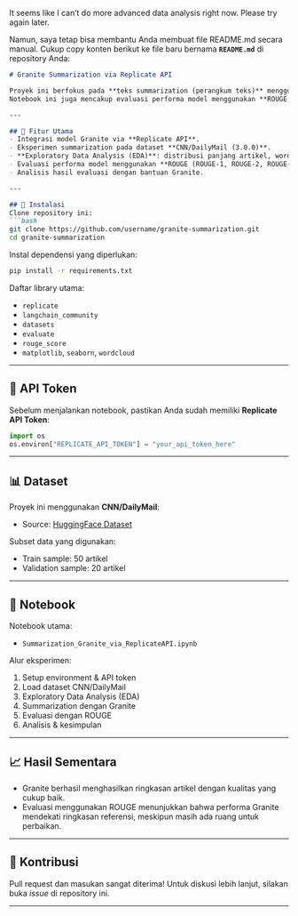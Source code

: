 It seems like I can’t do more advanced data analysis right now. Please try again later.

Namun, saya tetap bisa membantu Anda membuat file README.md secara manual. Cukup copy konten berikut ke file baru bernama **`README.md`** di repository Anda:

````markdown
# Granite Summarization via Replicate API

Proyek ini berfokus pada **teks summarization (perangkum teks)** menggunakan model **Granite (ibm-granite/granite-3.3-8b-instruct)** yang dijalankan melalui **Replicate API**.  
Notebook ini juga mencakup evaluasi performa model menggunakan **ROUGE score** pada dataset **CNN/DailyMail**.

---

## 📌 Fitur Utama
- Integrasi model Granite via **Replicate API**.
- Eksperimen summarization pada dataset **CNN/DailyMail (3.0.0)**.
- **Exploratory Data Analysis (EDA)**: distribusi panjang artikel, wordcloud.
- Evaluasi performa model menggunakan **ROUGE (ROUGE-1, ROUGE-2, ROUGE-L, ROUGE-Lsum)**.
- Analisis hasil evaluasi dengan bantuan Granite.

---

## 🚀 Instalasi
Clone repository ini:
```bash
git clone https://github.com/username/granite-summarization.git
cd granite-summarization
````

Instal dependensi yang diperlukan:

```bash
pip install -r requirements.txt
```

Daftar library utama:

* `replicate`
* `langchain_community`
* `datasets`
* `evaluate`
* `rouge_score`
* `matplotlib`, `seaborn`, `wordcloud`

---

## 🔑 API Token

Sebelum menjalankan notebook, pastikan Anda sudah memiliki **Replicate API Token**:

```python
import os
os.environ["REPLICATE_API_TOKEN"] = "your_api_token_here"
```

---

## 📊 Dataset

Proyek ini menggunakan **CNN/DailyMail**:

* Source: [HuggingFace Dataset](https://huggingface.co/datasets/cnn_dailymail)

Subset data yang digunakan:

* Train sample: 50 artikel
* Validation sample: 20 artikel

---

## 📓 Notebook

Notebook utama:

* `Summarization_Granite_via_ReplicateAPI.ipynb`

Alur eksperimen:

1. Setup environment & API token
2. Load dataset CNN/DailyMail
3. Exploratory Data Analysis (EDA)
4. Summarization dengan Granite
5. Evaluasi dengan ROUGE
6. Analisis & kesimpulan

---

## 📈 Hasil Sementara

* Granite berhasil menghasilkan ringkasan artikel dengan kualitas yang cukup baik.
* Evaluasi menggunakan ROUGE menunjukkan bahwa performa Granite mendekati ringkasan referensi, meskipun masih ada ruang untuk perbaikan.

---

## 🤝 Kontribusi

Pull request dan masukan sangat diterima!
Untuk diskusi lebih lanjut, silakan buka *issue* di repository ini.

---


